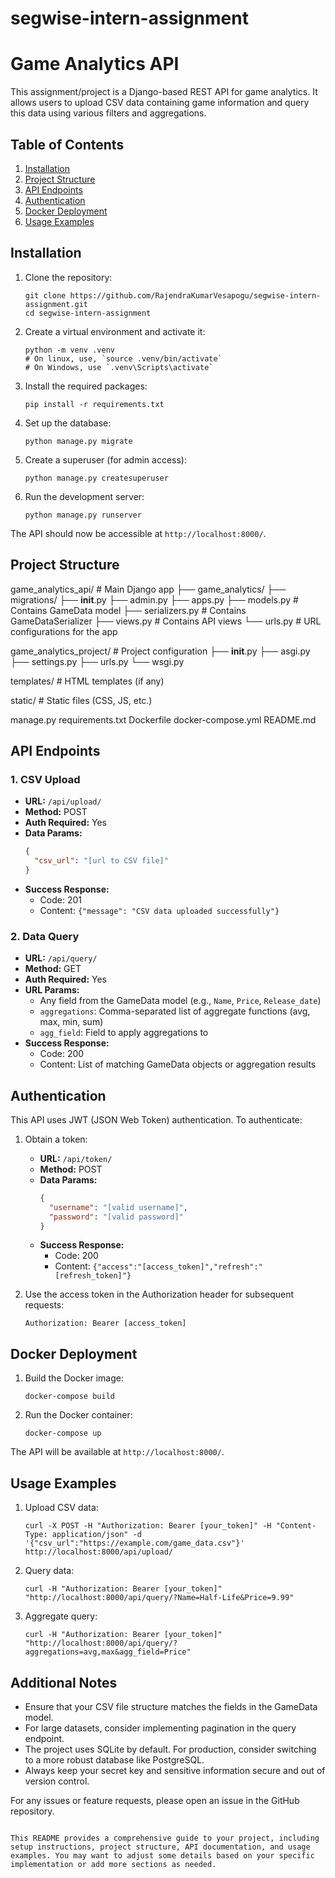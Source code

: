 # segwise-intern-assignment


# Game Analytics API

This assignment/project is a Django-based REST API for game analytics. It allows users to upload CSV data containing game information and query this data using various filters and aggregations.

## Table of Contents

1. [Installation](#installation)
2. [Project Structure](#project-structure)
3. [API Endpoints](#api-endpoints)
4. [Authentication](#authentication)
5. [Docker Deployment](#docker-deployment)
6. [Usage Examples](#usage-examples)

## Installation

1. Clone the repository:
   ```
   git clone https://github.com/RajendraKumarVesapogu/segwise-intern-assignment.git
   cd segwise-intern-assignment
   ```

2. Create a virtual environment and activate it:
   ```
   python -m venv .venv
   # On linux, use, `source .venv/bin/activate`
   # On Windows, use `.venv\Scripts\activate`
   ```

3. Install the required packages:
   ```
   pip install -r requirements.txt
   ```

4. Set up the database:
   ```
   python manage.py migrate
   ```

5. Create a superuser (for admin access):
   ```
   python manage.py createsuperuser
   ```

6. Run the development server:
   ```
   python manage.py runserver
   ```

The API should now be accessible at `http://localhost:8000/`.

## Project Structure

game_analytics_api/  # Main Django app
├── game_analytics/
    ├── migrations/
    ├── __init__.py
    ├── admin.py
    ├── apps.py
    ├── models.py       # Contains GameData model
    ├── serializers.py  # Contains GameDataSerializer
    ├── views.py         # Contains API views
    └── urls.py         # URL configurations for the app

game_analytics_project/  # Project configuration
├── __init__.py
├── asgi.py
├── settings.py
├── urls.py
└── wsgi.py

templates/  # HTML templates (if any)

static/     # Static files (CSS, JS, etc.)

manage.py
requirements.txt
Dockerfile
docker-compose.yml
README.md

## API Endpoints

### 1. CSV Upload
- **URL:** `/api/upload/`
- **Method:** POST
- **Auth Required:** Yes
- **Data Params:** 
  ```json
  {
    "csv_url": "[url to CSV file]"
  }
  ```
- **Success Response:** 
  - Code: 201
  - Content: `{"message": "CSV data uploaded successfully"}`

### 2. Data Query
- **URL:** `/api/query/`
- **Method:** GET
- **Auth Required:** Yes
- **URL Params:** 
  - Any field from the GameData model (e.g., `Name`, `Price`, `Release_date`)
  - `aggregations`: Comma-separated list of aggregate functions (avg, max, min, sum)
  - `agg_field`: Field to apply aggregations to
- **Success Response:** 
  - Code: 200
  - Content: List of matching GameData objects or aggregation results

## Authentication

This API uses JWT (JSON Web Token) authentication. To authenticate:

1. Obtain a token:
   - **URL:** `/api/token/`
   - **Method:** POST
   - **Data Params:** 
     ```json
     {
       "username": "[valid username]",
       "password": "[valid password]"
     }
     ```
   - **Success Response:**
     - Code: 200
     - Content: `{"access":"[access_token]","refresh":"[refresh_token]"}`

2. Use the access token in the Authorization header for subsequent requests:
   ```
   Authorization: Bearer [access_token]
   ```

## Docker Deployment

1. Build the Docker image:
   ```
   docker-compose build
   ```

2. Run the Docker container:
   ```
   docker-compose up
   ```

The API will be available at `http://localhost:8000/`.

## Usage Examples

1. Upload CSV data:
   ```
   curl -X POST -H "Authorization: Bearer [your_token]" -H "Content-Type: application/json" -d '{"csv_url":"https://example.com/game_data.csv"}' http://localhost:8000/api/upload/
   ```

2. Query data:
   ```
   curl -H "Authorization: Bearer [your_token]" "http://localhost:8000/api/query/?Name=Half-Life&Price=9.99"
   ```

3. Aggregate query:
   ```
   curl -H "Authorization: Bearer [your_token]" "http://localhost:8000/api/query/?aggregations=avg,max&agg_field=Price"
   ```

## Additional Notes

- Ensure that your CSV file structure matches the fields in the GameData model.
- For large datasets, consider implementing pagination in the query endpoint.
- The project uses SQLite by default. For production, consider switching to a more robust database like PostgreSQL.
- Always keep your secret key and sensitive information secure and out of version control.

For any issues or feature requests, please open an issue in the GitHub repository.
```

This README provides a comprehensive guide to your project, including setup instructions, project structure, API documentation, and usage examples. You may want to adjust some details based on your specific implementation or add more sections as needed.